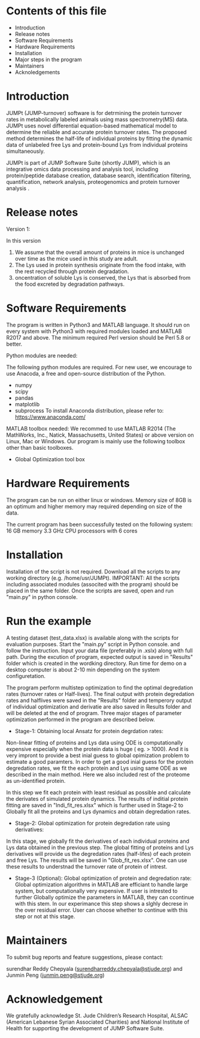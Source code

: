 # Contents of this file
- Introduction
- Release notes
- Software Requirements
- Hardware Requirements
- Installation
- Major steps in the program  
- Maintainers
- Acknoledgements

# Introduction
JUMPt (JUMP-turnover) software is for detrmining the protein turnover rates in metabolically labeled animals using mass spectrometry(MS) data. JUMPt uses novel differential equation-based mathematical model to determine the reliable and accurate protein turnover rates. The proposed method determines the half-life of individual proteins by fitting the dynamic data of unlabeled free Lys and protein-bound Lys from individual proteins simultaneously. 

JUMPt is part of JUMP Software Suite (shortly JUMP), which is an integrative omics data processing and analysis tool, including protein/peptide database creation, database search, identification filtering, quantification, network analysis, proteogenomics and protein turnover analysis .

# Release notes
Version 1:

In this version 
1. We assume that the overall amount of proteins in mice is unchanged over time as the mice used in this study are adult. 
2. The Lys used in protein synthesis originate from the food intake, with the rest recycled through protein degradation. 
3. oncentration of soluble Lys is conserved, the Lys that is absorbed from the food excreted by degradation pathways. 

# Software Requirements
The program is written in Python3 and MATLAB language. It should run on every system with Python3 with required modules loaded and MATLAB R2017 and above. The minimum required Perl version should be Perl 5.8 or better.

Python modules are needed:

The following python modules are required. For new user, we encourage to use Anacoda, a free and open-source distribution of the Python.
- numpy
- scipy
- pandas
- matplotlib
- subprocess
To install Anaconda distribution, please refer to: https://www.anaconda.com/

MATLAB toolbox needed:
We recommed to use MATLAB R2014 (The MathWorks, Inc., Natick, Massachusetts, United States) or above version on Linux, Mac or Windows. Our program is mainly use the following toolbox other than basic toolboxes.
- Global Optimization tool box


# Hardware Requirements
The program can be run on either linux or windows. Memory size of 8GB is an optimum and higher memory may required depending on size of the data.

The current program has been successfully tested on the following system:
16 GB memory
3.3 GHz CPU processors with 6 cores

# Installation
Installation of the script is not required. Download all the scripts to any working directory (e.g. /home/usr/JUMPt). IMPORTANT: All the scripts including associated modules (associted with the program) should be placed in the same folder. Once the scripts are saved, open and run "main.py" in python console.

# Run the example

A testing dataset (test_data.xlsx) is available along with the scripts for evaluation purposes. Start the "main.py" script in Python console. and follow the instruction. Input your data file (preferably in .xslx) along with full path. 
During the excution of program, expected output is saved in "Results" folder which is created in the wordking directory. Run time for demo on a desktop computer is about 2-10 min depending on the system configuretation.

The program perform multistep optimization to find the optimal degredation rates (turnover rates or Half-lives). The final output with protein degredation rates and halflives were saved in the "Results" folder and temperory output of individual optimization and derivatie are also saved in Results folder and will be deleted at the end of program. Three major stages of parameter optimization performed in the program are described below.

- Stage-1: Obtaining local Ansatz for protein degrdation rates:

Non-linear fitting of proteins and Lys data using ODE is computationally expensive especially when the protein data is huge ( eg. > 1000). And it is very impront to provide a best inial guess to global opimization problem  to estimate a good paramters. In order to get a good inial guess for the protein degredation rates, we fit the each protein and Lys using same ODE as we described in the main method. Here we also included rest of the proteome as un-identified protein. 

In this step we fit each protein with least residual as possible and calculate the derivates of simulated protein dynamics. The results of inditial protein fitting are saved in "Indi_fit_res.xlsx" which is further used in Stage-2 to Globally fit all the proteins and Lys dynamics and obtain degredation rates. 

- Stage-2: Global optimization for protein degredation rate using derivatives:

In this stage, we globally fit the derivatives of each individual proteins and Lys data obtained in the previous step. The global fitting of proteins and Lys derivatives will provide us the degredation rates (half-lifes) of each protein and free Lys. The results will be saved in "Glob_fit_res.xlsx". One can use these results to understnad the turnover rate of protein of intrest.

- Stage-3 (Optional): Global optimization of protein and degredation rate:
Global optimization algorithms in MATLAB are efficiant to handle large system, but computationally very expensive. If user is intrested to further Globally optimize the parameters in MATLAB, they can ccontinue with this stem. In our experimance this step shows a slghly decrese in the over residual error. User can choose whether to continue with this step or not at this stage.


# Maintainers
To submit bug reports and feature suggestions, please contact:

surendhar Reddy Chepyala (surendharreddy.chepyala@stjude.org) and Junmin Peng (junmin.peng@stjude.org)

# Acknowledgement
We gratefully acknowledge St. Jude Children’s Research Hospital, ALSAC (American Lebanese Syrian Associated Charities) and National Institute of Health for supporting the development of JUMP Software Suite. 
